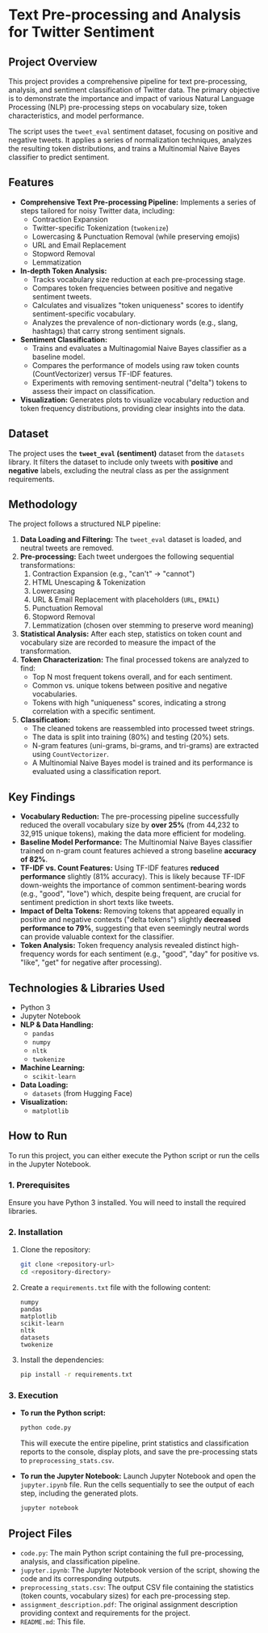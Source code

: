 # Text Pre-processing and Analysis for Twitter Sentiment

## Project Overview
This project provides a comprehensive pipeline for text pre-processing, analysis, and sentiment classification of Twitter data. The primary objective is to demonstrate the importance and impact of various Natural Language Processing (NLP) pre-processing steps on vocabulary size, token characteristics, and model performance.

The script uses the `tweet_eval` sentiment dataset, focusing on positive and negative tweets. It applies a series of normalization techniques, analyzes the resulting token distributions, and trains a Multinomial Naive Bayes classifier to predict sentiment.

## Features
- **Comprehensive Text Pre-processing Pipeline:** Implements a series of steps tailored for noisy Twitter data, including:
    - Contraction Expansion
    - Twitter-specific Tokenization (`twokenize`)
    - Lowercasing & Punctuation Removal (while preserving emojis)
    - URL and Email Replacement
    - Stopword Removal
    - Lemmatization
- **In-depth Token Analysis:**
    - Tracks vocabulary size reduction at each pre-processing stage.
    - Compares token frequencies between positive and negative sentiment tweets.
    - Calculates and visualizes "token uniqueness" scores to identify sentiment-specific vocabulary.
    - Analyzes the prevalence of non-dictionary words (e.g., slang, hashtags) that carry strong sentiment signals.
- **Sentiment Classification:**
    - Trains and evaluates a Multinagomial Naive Bayes classifier as a baseline model.
    - Compares the performance of models using raw token counts (CountVectorizer) versus TF-IDF features.
    - Experiments with removing sentiment-neutral ("delta") tokens to assess their impact on classification.
- **Visualization:** Generates plots to visualize vocabulary reduction and token frequency distributions, providing clear insights into the data.

## Dataset
The project uses the **`tweet_eval` (sentiment)** dataset from the `datasets` library. It filters the dataset to include only tweets with **positive** and **negative** labels, excluding the neutral class as per the assignment requirements.

## Methodology
The project follows a structured NLP pipeline:
1.  **Data Loading and Filtering:** The `tweet_eval` dataset is loaded, and neutral tweets are removed.
2.  **Pre-processing:** Each tweet undergoes the following sequential transformations:
    1.  Contraction Expansion (e.g., "can't" -> "cannot")
    2.  HTML Unescaping & Tokenization
    3.  Lowercasing
    4.  URL & Email Replacement with placeholders (`URL`, `EMAIL`)
    5.  Punctuation Removal
    6.  Stopword Removal
    7.  Lemmatization (chosen over stemming to preserve word meaning)
3.  **Statistical Analysis:** After each step, statistics on token count and vocabulary size are recorded to measure the impact of the transformation.
4.  **Token Characterization:** The final processed tokens are analyzed to find:
    - Top N most frequent tokens overall, and for each sentiment.
    - Common vs. unique tokens between positive and negative vocabularies.
    - Tokens with high "uniqueness" scores, indicating a strong correlation with a specific sentiment.
5.  **Classification:**
    - The cleaned tokens are reassembled into processed tweet strings.
    - The data is split into training (80%) and testing (20%) sets.
    - N-gram features (uni-grams, bi-grams, and tri-grams) are extracted using `CountVectorizer`.
    - A Multinomial Naive Bayes model is trained and its performance is evaluated using a classification report.

## Key Findings
- **Vocabulary Reduction:** The pre-processing pipeline successfully reduced the overall vocabulary size by **over 25%** (from 44,232 to 32,915 unique tokens), making the data more efficient for modeling.
- **Baseline Model Performance:** The Multinomial Naive Bayes classifier trained on n-gram count features achieved a strong baseline **accuracy of 82%**.
- **TF-IDF vs. Count Features:** Using TF-IDF features **reduced performance** slightly (81% accuracy). This is likely because TF-IDF down-weights the importance of common sentiment-bearing words (e.g., "good", "love") which, despite being frequent, are crucial for sentiment prediction in short texts like tweets.
- **Impact of Delta Tokens:** Removing tokens that appeared equally in positive and negative contexts ("delta tokens") slightly **decreased performance to 79%**, suggesting that even seemingly neutral words can provide valuable context for the classifier.
- **Token Analysis:** Token frequency analysis revealed distinct high-frequency words for each sentiment (e.g., "good", "day" for positive vs. "like", "get" for negative after processing).

## Technologies & Libraries Used
- Python 3
- Jupyter Notebook
- **NLP & Data Handling:**
    - `pandas`
    - `numpy`
    - `nltk`
    - `twokenize`
- **Machine Learning:**
    - `scikit-learn`
- **Data Loading:**
    - `datasets` (from Hugging Face)
- **Visualization:**
    - `matplotlib`

## How to Run
To run this project, you can either execute the Python script or run the cells in the Jupyter Notebook.

### 1. Prerequisites
Ensure you have Python 3 installed. You will need to install the required libraries.

### 2. Installation
1.  Clone the repository:
    ```bash
    git clone <repository-url>
    cd <repository-directory>
    ```
2.  Create a `requirements.txt` file with the following content:
    ```
    numpy
    pandas
    matplotlib
    scikit-learn
    nltk
    datasets
    twokenize
    ```
3.  Install the dependencies:
    ```bash
    pip install -r requirements.txt
    ```

### 3. Execution
- **To run the Python script:**
  ```bash
  python code.py
  ```
  This will execute the entire pipeline, print statistics and classification reports to the console, display plots, and save the pre-processing stats to `preprocessing_stats.csv`.

- **To run the Jupyter Notebook:**
  Launch Jupyter Notebook and open the `jupyter.ipynb` file. Run the cells sequentially to see the output of each step, including the generated plots.
  ```bash
  jupyter notebook
  ```

## Project Files
- `code.py`: The main Python script containing the full pre-processing, analysis, and classification pipeline.
- `jupyter.ipynb`: The Jupyter Notebook version of the script, showing the code and its corresponding outputs.
- `preprocessing_stats.csv`: The output CSV file containing the statistics (token counts, vocabulary sizes) for each pre-processing step.
- `assignment_description.pdf`: The original assignment description providing context and requirements for the project.
- `README.md`: This file.
